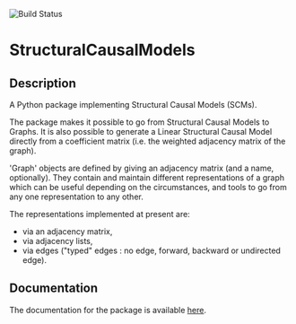 ![Build Status](https://github.com/Black-Swan-ICL/PySCMs/actions/workflows/python-package.yml/badge.svg)


# StructuralCausalModels
## Description
A Python package implementing Structural Causal Models (SCMs). 

The package makes it possible to go from Structural Causal Models to 
Graphs. It is also possible to generate a Linear Structural Causal 
Model directly from a coefficient matrix (i.e. the weighted adjacency
matrix of the graph).

'Graph' objects are defined by giving an adjacency matrix (and a name,
optionally). They contain and maintain different representations of a
graph which can be useful depending on the circumstances, and tools to
go from any one representation to any other. 

The representations implemented at present are:

- via an adjacency matrix,
- via adjacency lists,
- via edges ("typed" edges : no edge, forward, backward or undirected 
  edge).
  
## Documentation
The documentation for the package is available 
[here](https://pyscms.readthedocs.io/en/latest/modules.html).
